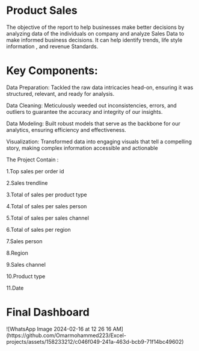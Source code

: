 # Product Sales
The objective of the report to help businesses make better decisions by analyzing data of the individuals on company and analyze Sales Data to make informed business decisions. It can help identify trends, life style information , and revenue Standards.

<h1>Key Components:</h1>

Data Preparation: Tackled the raw data intricacies head-on, ensuring it was structured, relevant, and ready for analysis.

Data Cleaning: Meticulously weeded out inconsistencies, errors, and outliers to guarantee the accuracy and integrity of our insights.

Data Modeling: Built robust models that serve as the backbone for our analytics, ensuring efficiency and effectiveness.

Visualization: Transformed data into engaging visuals that tell a compelling story, making complex information accessible and actionable

The Project Contain :

1.Top sales per order id

2.Sales trendline 

3.Total of sales per product type

4.Total of sales per sales person

5.Total of sales per sales channel

6.Total of sales per region

7.Sales person 

8.Region

9.Sales channel 

10.Product type

11.Date

<h1>Final Dashboard</h1>
![WhatsApp Image 2024-02-16 at 12 26 16 AM](https://github.com/Omarmohammed223/Excel-projects/assets/158233212/c046f049-241a-463d-bcb9-71f14bc49602)
